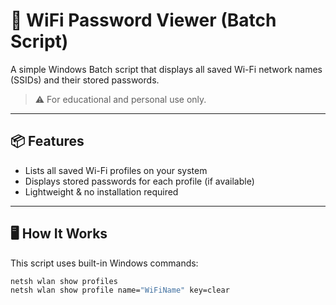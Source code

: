 # 🔐 WiFi Password Viewer (Batch Script)

A simple Windows Batch script that displays all saved Wi-Fi network names (SSIDs) and their stored passwords.

> ⚠️ For educational and personal use only.

---

## 📦 Features

- Lists all saved Wi-Fi profiles on your system
- Displays stored passwords for each profile (if available)
- Lightweight & no installation required

---

## 🖥️ How It Works

This script uses built-in Windows commands:

```cmd
netsh wlan show profiles
netsh wlan show profile name="WiFiName" key=clear
